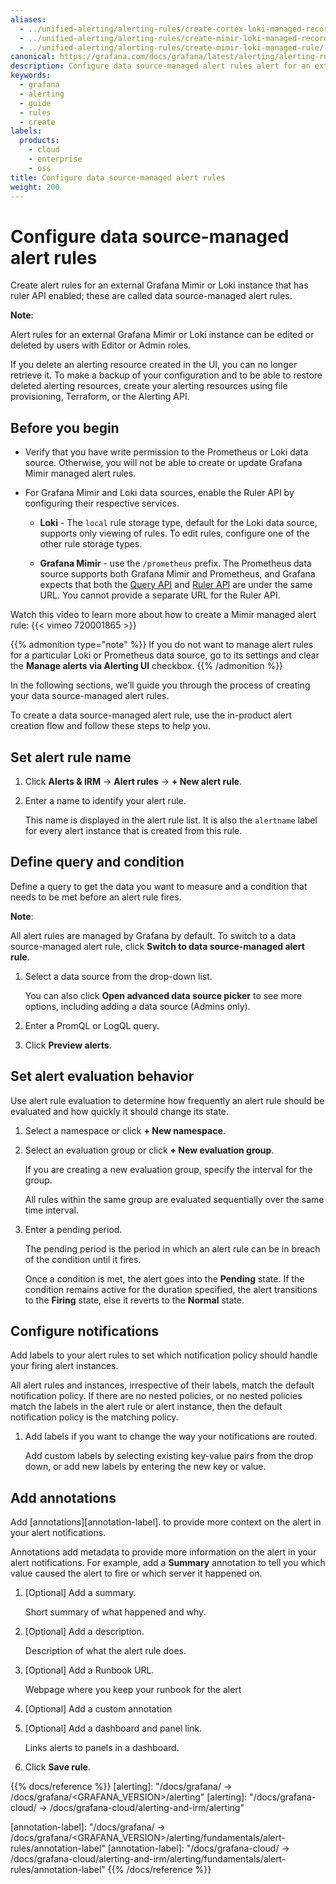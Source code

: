 ```yaml
---
aliases:
  - ../unified-alerting/alerting-rules/create-cortex-loki-managed-recording-rule/
  - ../unified-alerting/alerting-rules/create-mimir-loki-managed-recording-rule/
  - ../unified-alerting/alerting-rules/create-mimir-loki-managed-rule/
canonical: https://grafana.com/docs/grafana/latest/alerting/alerting-rules/create-mimir-loki-managed-rule/
description: Configure data source-managed alert rules alert for an external Grafana Mimir or Loki instance
keywords:
  - grafana
  - alerting
  - guide
  - rules
  - create
labels:
  products:
    - cloud
    - enterprise
    - oss
title: Configure data source-managed alert rules
weight: 200
---
```


# Configure data source-managed alert rules

Create alert rules for an external Grafana Mimir or Loki instance that has ruler API enabled; these are called data source-managed alert rules.

**Note**:

Alert rules for an external Grafana Mimir or Loki instance can be edited or deleted by users with Editor or Admin roles.

If you delete an alerting resource created in the UI, you can no longer retrieve it.
To make a backup of your configuration and to be able to restore deleted alerting resources, create your alerting resources using file provisioning, Terraform, or the Alerting API.

## Before you begin

- Verify that you have write permission to the Prometheus or Loki data source. Otherwise, you will not be able to create or update Grafana Mimir managed alert rules.

- For Grafana Mimir and Loki data sources, enable the Ruler API by configuring their respective services.

  - **Loki** - The `local` rule storage type, default for the Loki data source, supports only viewing of rules. To edit rules, configure one of the other rule storage types.

  - **Grafana Mimir** - use the `/prometheus` prefix. The Prometheus data source supports both Grafana Mimir and Prometheus, and Grafana expects that both the [Query API](/docs/mimir/latest/operators-guide/reference-http-api/#querier--query-frontend) and [Ruler API](/docs/mimir/latest/operators-guide/reference-http-api/#ruler) are under the same URL. You cannot provide a separate URL for the Ruler API.

Watch this video to learn more about how to create a Mimir managed alert rule: {{< vimeo 720001865 >}}

{{% admonition type="note" %}}
If you do not want to manage alert rules for a particular Loki or Prometheus data source, go to its settings and clear the **Manage alerts via Alerting UI** checkbox.
{{% /admonition %}}

In the following sections, we’ll guide you through the process of creating your data source-managed alert rules.

To create a data source-managed alert rule, use the in-product alert creation flow and follow these steps to help you.

## Set alert rule name

1. Click **Alerts & IRM** -> **Alert rules** -> **+ New alert rule**.
1. Enter a name to identify your alert rule.

   This name is displayed in the alert rule list. It is also the `alertname` label for every alert instance that is created from this rule.

## Define query and condition

Define a query to get the data you want to measure and a condition that needs to be met before an alert rule fires.

**Note**:

All alert rules are managed by Grafana by default. To switch to a data source-managed alert rule, click **Switch to data source-managed alert rule**.

1. Select a data source from the drop-down list.

   You can also click **Open advanced data source picker** to see more options, including adding a data source (Admins only).

1. Enter a PromQL or LogQL query.
1. Click **Preview alerts**.

## Set alert evaluation behavior

Use alert rule evaluation to determine how frequently an alert rule should be evaluated and how quickly it should change its state.

1. Select a namespace or click **+ New namespace**.
1. Select an evaluation group or click **+ New evaluation group**.

   If you are creating a new evaluation group, specify the interval for the group.

   All rules within the same group are evaluated sequentially over the same time interval.

1. Enter a pending period.

   The pending period is the period in which an alert rule can be in breach of the condition until it fires.

   Once a condition is met, the alert goes into the **Pending** state. If the condition remains active for the duration specified, the alert transitions to the **Firing** state, else it reverts to the **Normal** state.

## Configure notifications

Add labels to your alert rules to set which notification policy should handle your firing alert instances.

All alert rules and instances, irrespective of their labels, match the default notification policy. If there are no nested policies, or no nested policies match the labels in the alert rule or alert instance, then the default notification policy is the matching policy.

1. Add labels if you want to change the way your notifications are routed.

   Add custom labels by selecting existing key-value pairs from the drop down, or add new labels by entering the new key or value.

## Add annotations

Add [annotations][annotation-label]. to provide more context on the alert in your alert notifications.

Annotations add metadata to provide more information on the alert in your alert notifications. For example, add a **Summary** annotation to tell you which value caused the alert to fire or which server it happened on.

1. [Optional] Add a summary.

   Short summary of what happened and why.

1. [Optional] Add a description.

   Description of what the alert rule does.

1. [Optional] Add a Runbook URL.

   Webpage where you keep your runbook for the alert

1. [Optional] Add a custom annotation
1. [Optional] Add a dashboard and panel link.

   Links alerts to panels in a dashboard.

1. Click **Save rule**.

{{% docs/reference %}}
[alerting]: "/docs/grafana/ -> /docs/grafana/<GRAFANA_VERSION>/alerting"
[alerting]: "/docs/grafana-cloud/ -> /docs/grafana-cloud/alerting-and-irm/alerting"

[annotation-label]: "/docs/grafana/ -> /docs/grafana/<GRAFANA_VERSION>/alerting/fundamentals/alert-rules/annotation-label"
[annotation-label]: "/docs/grafana-cloud/ -> /docs/grafana-cloud/alerting-and-irm/alerting/fundamentals/alert-rules/annotation-label"
{{% /docs/reference %}}

